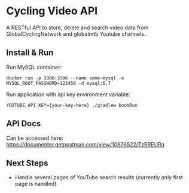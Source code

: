 # Cycling Video API
A RESTful API to store, delete and search video data from GlobalCyclingNetwork and globalmtb Youtube channels.

## Install & Run
Run MySQL container:

`docker run -p 3306:3306 --name some-mysql -e MYSQL_ROOT_PASSWORD=123456 -d mysql:5.7`

Run application with api key environment variable:

`YOUTUBE_API_KEY={your-key-here} ./gradlew bootRun`

## API Docs
Can be accessed here: https://documenter.getpostman.com/view/10876522/TzRREURq

## Next Steps
- Handle several pages of YouTube search results (currently only first page is handled).
